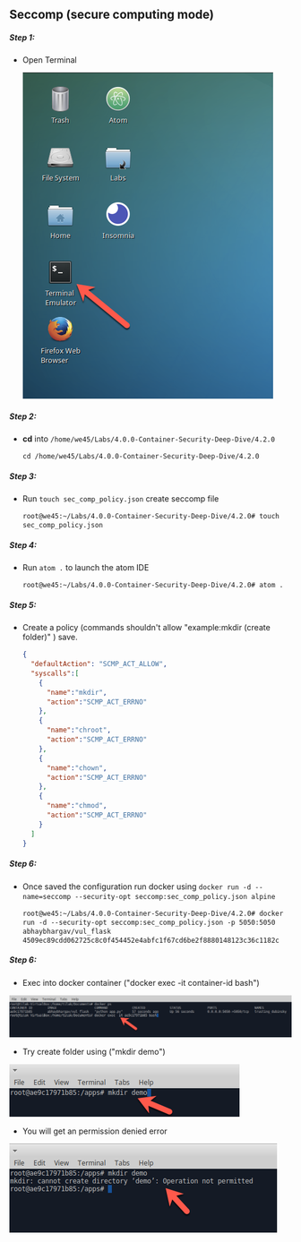 ## Seccomp (secure computing mode) 

##### Step 1:

* Open Terminal

	![](img/Open-Terminal.png)

##### Step 2:

*  **cd** into  `/home/we45/Labs/4.0.0-Container-Security-Deep-Dive/4.2.0`

    ```commandline
    cd /home/we45/Labs/4.0.0-Container-Security-Deep-Dive/4.2.0
    ```

##### Step 3:

* Run `touch sec_comp_policy.json` create seccomp file

    ```commandline
    root@we45:~/Labs/4.0.0-Container-Security-Deep-Dive/4.2.0# touch sec_comp_policy.json
    ```

##### Step 4:

* Run `atom .` to launch the atom IDE

    ```commandline
    root@we45:~/Labs/4.0.0-Container-Security-Deep-Dive/4.2.0# atom .
    ```

##### Step 5:

* Create a policy (commands shouldn't allow "example:mkdir (create folder)" ) save.

    ```json
    {
      "defaultAction": "SCMP_ACT_ALLOW",
      "syscalls":[
        {
          "name":"mkdir",
          "action":"SCMP_ACT_ERRNO"
        },
        {
          "name":"chroot",
          "action":"SCMP_ACT_ERRNO"
        },
        {
          "name":"chown",
          "action":"SCMP_ACT_ERRNO"
        },
        {
          "name":"chmod",
          "action":"SCMP_ACT_ERRNO"
        }
      ]
    }
    ```

##### Step 6:

* Once saved the configuration run docker using `docker run -d --name=seccomp --security-opt seccomp:sec_comp_policy.json alpine`

    ```commandline
    root@we45:~/Labs/4.0.0-Container-Security-Deep-Dive/4.2.0# docker run -d --security-opt seccomp:sec_comp_policy.json -p 5050:5050 abhaybhargav/vul_flask
    4509ec89cdd062725c8c0f454452e4abfc1f67cd6be2f8880148123c36c1182c
    ```

##### Step 6:

* Exec into docker container ("docker exec -it container-id bash")

![](../../../img/sec_comp_docker_exec.png)

* Try create folder using ("mkdir demo")

![](../../../img/sec_comp_create_folder.png)

* You will get an permission denied error

![](../../../img/sec_comp_permission_denied.png)



